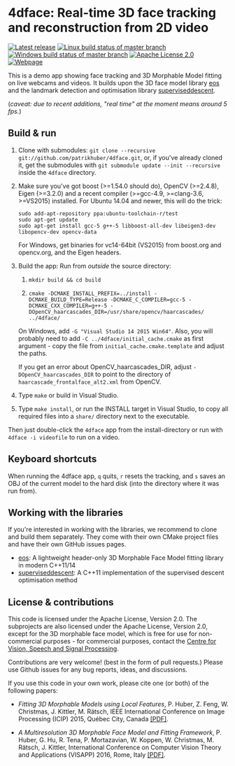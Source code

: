 # 4dface: Real-time 3D face tracking and reconstruction from 2D video
[![Latest release](http://img.shields.io/github/release/patrikhuber/4dface.svg?style=flat-square)][release]
[![Linux build status of master branch](https://img.shields.io/travis/patrikhuber/4dface/master.svg?style=flat-square&label=Linux%3A%20build)][travis]
[![Windows build status of master branch](https://ci.appveyor.com/api/projects/status/ed5slvlhl0lpbu8j/branch/master?svg=true&passingText=Windows%3A%20build%20passing&failingText=Windows%3A%20build%20failing&pendingText=Windows%3A%20build%20pending)][appveyor]
[![Apache License 2.0](https://img.shields.io/github/license/patrikhuber/4dface.svg?style=flat-square)][license]
[![Webpage](https://img.shields.io/badge/webpage-www.4dface.org-blue.svg?style=flat-square)][webpage]

[release]: https://github.com/patrikhuber/4dface/releases
[travis]: https://travis-ci.org/patrikhuber/4dface
[appveyor]: https://ci.appveyor.com/project/patrikhuber/4dface/branch/master
[license]: https://github.com/patrikhuber/4dface/blob/master/LICENSE
[webpage]: http://www.4dface.org

This is a demo app showing face tracking and 3D Morphable Model fitting on live webcams and videos. It builds upon the 3D face model library [eos](https://github.com/patrikhuber/eos) and the landmark detection and optimisation library [superviseddescent](https://github.com/patrikhuber/superviseddescent).

(_caveat: due to recent additions, "real time" at the moment means around 5 fps._)

## Build & run

1. Clone with submodules: `git clone --recursive git://github.com/patrikhuber/4dface.git`, or, if you've already cloned it, get the submodules with `git submodule update --init --recursive` inside the `4dface` directory.

2. Make sure you've got boost (>=1.54.0 should do), OpenCV (>=2.4.8), Eigen (>=3.2.0) and a recent compiler (>=gcc-4.9, >=clang-3.6, >=VS2015) installed. For Ubuntu 14.04 and newer, this will do the trick:
    ```
    sudo add-apt-repository ppa:ubuntu-toolchain-r/test
    sudo apt-get update
    sudo apt-get install gcc-5 g++-5 libboost-all-dev libeigen3-dev libopencv-dev opencv-data
    ```
    For Windows, get binaries for vc14-64bit (VS2015) from boost.org and opencv.org, and the Eigen headers.

3. Build the app:
    Run from _outside_ the source directory:
    1. `mkdir build && cd build`

    2. `cmake -DCMAKE_INSTALL_PREFIX=../install -DCMAKE_BUILD_TYPE=Release -DCMAKE_C_COMPILER=gcc-5 -DCMAKE_CXX_COMPILER=g++-5 -DOpenCV_haarcascades_DIR=/usr/share/opencv/haarcascades/ ../4dface/`

    On Windows, add `-G "Visual Studio 14 2015 Win64"`. Also, you will probably need to add `-C ../4dface/initial_cache.cmake` as first argument - copy the file from `initial_cache.cmake.template` and adjust the paths.

    If you get an error about OpenCV\_haarcascades\_DIR, adjust `-DOpenCV_haarcascades_DIR` to point to the directory of `haarcascade_frontalface_alt2.xml` from OpenCV.

4. Type `make` or build in Visual Studio.

4. Type `make install`, or run the INSTALL target in Visual Studio, to copy all required files into a `share/` directory next to the executable.

Then just double-click the `4dface` app from the install-directory or run with `4dface -i videofile` to run on a video.

## Keyboard shortcuts

When running the 4dface app, `q` quits, `r` resets the tracking, and `s` saves an OBJ of the current model to the hard disk (into the directory where it was run from).

## Working with the libraries

If you're interested in working with the libraries, we recommend to clone and build them separately. They come with their own CMake project files and have their own GitHub issues pages.

* [eos](https://github.com/patrikhuber/eos): A lightweight header-only 3D Morphable Face Model fitting library in modern C++11/14
* [superviseddescent](https://github.com/patrikhuber/superviseddescent): A C++11 implementation of the supervised descent optimisation method

## License & contributions

This code is licensed under the Apache License, Version 2.0. The subprojects are also licensed under the Apache License, Version 2.0, except for the 3D morphable face model, which is free for use for non-commercial purposes - for commercial purposes, contact the [Centre for Vision, Speech and Signal Processing](http://www.surrey.ac.uk/cvssp/).

Contributions are very welcome! (best in the form of pull requests.) Please use Github issues for any bug reports, ideas, and discussions.

If you use this code in your own work, please cite one (or both) of the following papers:

* _Fitting 3D Morphable Models using Local Features_, P. Huber, Z. Feng, W. Christmas, J. Kittler, M. Rätsch, IEEE International Conference on Image Processing (ICIP) 2015, Québec City, Canada [[PDF]](http://arxiv.org/abs/1503.02330).

* _A Multiresolution 3D Morphable Face Model and Fitting Framework_, P. Huber, G. Hu, R. Tena, P. Mortazavian, W. Koppen, W. Christmas, M. Rätsch, J. Kittler, International Conference on Computer Vision Theory and Applications (VISAPP) 2016, Rome, Italy [[PDF]](http://www.patrikhuber.ch/files/3DMM_Framework_VISAPP_2016.pdf).
